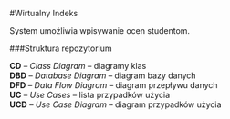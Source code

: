 #Wirtualny Indeks

System umożliwia wpisywanie ocen studentom.

###Struktura repozytorium


**CD** – *Class Diagram* – diagramy klas  
**DBD** – *Database Diagram* – diagram bazy danych  
**DFD** – *Data Flow Diagram* – diagram przepływu danych  
**UC** – *Use Cases* – lista przypadków użycia  
**UCD** – *Use Case Diagram* – diagram przypadków użycia  

